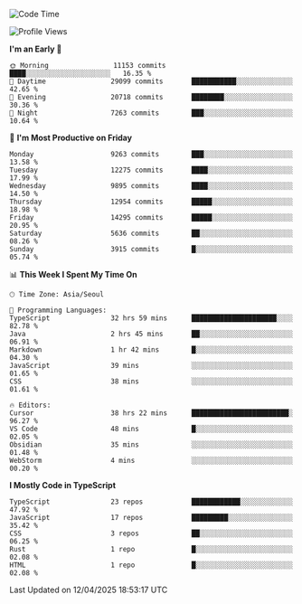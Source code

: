 <!--START_SECTION:waka-->
![Code Time](http://img.shields.io/badge/Code%20Time-7%2C571%20hrs%2026%20mins-blue)

![Profile Views](http://img.shields.io/badge/Profile%20Views-0-blue)

**I'm an Early 🐤** 

```text
🌞 Morning                11153 commits       ████░░░░░░░░░░░░░░░░░░░░░   16.35 % 
🌆 Daytime                29099 commits       ███████████░░░░░░░░░░░░░░   42.65 % 
🌃 Evening                20718 commits       ████████░░░░░░░░░░░░░░░░░   30.36 % 
🌙 Night                  7263 commits        ███░░░░░░░░░░░░░░░░░░░░░░   10.64 % 
```
📅 **I'm Most Productive on Friday** 

```text
Monday                   9263 commits        ███░░░░░░░░░░░░░░░░░░░░░░   13.58 % 
Tuesday                  12275 commits       ████░░░░░░░░░░░░░░░░░░░░░   17.99 % 
Wednesday                9895 commits        ████░░░░░░░░░░░░░░░░░░░░░   14.50 % 
Thursday                 12954 commits       █████░░░░░░░░░░░░░░░░░░░░   18.98 % 
Friday                   14295 commits       █████░░░░░░░░░░░░░░░░░░░░   20.95 % 
Saturday                 5636 commits        ██░░░░░░░░░░░░░░░░░░░░░░░   08.26 % 
Sunday                   3915 commits        █░░░░░░░░░░░░░░░░░░░░░░░░   05.74 % 
```


📊 **This Week I Spent My Time On** 

```text
🕑︎ Time Zone: Asia/Seoul

💬 Programming Languages: 
TypeScript               32 hrs 59 mins      █████████████████████░░░░   82.78 % 
Java                     2 hrs 45 mins       ██░░░░░░░░░░░░░░░░░░░░░░░   06.91 % 
Markdown                 1 hr 42 mins        █░░░░░░░░░░░░░░░░░░░░░░░░   04.30 % 
JavaScript               39 mins             ░░░░░░░░░░░░░░░░░░░░░░░░░   01.65 % 
CSS                      38 mins             ░░░░░░░░░░░░░░░░░░░░░░░░░   01.61 % 

🔥 Editors: 
Cursor                   38 hrs 22 mins      ████████████████████████░   96.27 % 
VS Code                  48 mins             █░░░░░░░░░░░░░░░░░░░░░░░░   02.05 % 
Obsidian                 35 mins             ░░░░░░░░░░░░░░░░░░░░░░░░░   01.48 % 
WebStorm                 4 mins              ░░░░░░░░░░░░░░░░░░░░░░░░░   00.20 % 
```

**I Mostly Code in TypeScript** 

```text
TypeScript               23 repos            ████████████░░░░░░░░░░░░░   47.92 % 
JavaScript               17 repos            █████████░░░░░░░░░░░░░░░░   35.42 % 
CSS                      3 repos             ██░░░░░░░░░░░░░░░░░░░░░░░   06.25 % 
Rust                     1 repo              █░░░░░░░░░░░░░░░░░░░░░░░░   02.08 % 
HTML                     1 repo              █░░░░░░░░░░░░░░░░░░░░░░░░   02.08 % 
```




 Last Updated on 12/04/2025 18:53:17 UTC
<!--END_SECTION:waka-->
